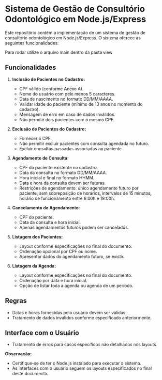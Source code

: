 # Sistema de Gestão de Consultório Odontológico em Node.js/Express

Este repositório contém a implementação de um sistema de gestão de consultório odontológico em Node.js/Express. O sistema oferece as seguintes funcionalidades:

Para rodar utilize o arquivo main dentro da pasta view

## Funcionalidades

1. **Inclusão de Pacientes no Cadastro:**
   - CPF válido (conforme Anexo A).
   - Nome do usuário com pelo menos 5 caracteres.
   - Data de nascimento no formato DD/MM/AAAA.
   - Validar idade do paciente (mínimo de 13 anos no momento do cadastro).
   - Mensagem de erro em caso de dados inválidos.
   - Não permitir dois pacientes com o mesmo CPF.

2. **Exclusão de Pacientes do Cadastro:**
   - Fornecer o CPF.
   - Não permitir excluir pacientes com consulta agendada no futuro.
   - Excluir consultas passadas associadas ao paciente.

3. **Agendamento de Consulta:**
   - CPF do paciente existente no cadastro.
   - Data da consulta no formato DD/MM/AAAA.
   - Hora inicial e final no formato HHMM.
   - Data e hora da consulta devem ser futuras.
   - Restrições de agendamento: único agendamento futuro por paciente, sem sobreposição de horários, intervalos de 15 minutos, horário de funcionamento entre 8:00h e 19:00h.

4. **Cancelamento de Agendamento:**
   - CPF do paciente.
   - Data da consulta e hora inicial.
   - Apenas agendamentos futuros podem ser cancelados.

5. **Listagem dos Pacientes:**
   - Layout conforme especificações no final do documento.
   - Ordenação opcional por CPF ou nome.
   - Apresentar dados do agendamento futuro, se existir.

6. **Listagem da Agenda:**
   - Layout conforme especificações no final do documento.
   - Ordenação por data e hora inicial.
   - Opção de listar toda a agenda ou agenda de um período.

## Regras
- Datas e horas fornecidas pelo usuário devem ser válidas.
- Tratamento de dados inválidos conforme especificado anteriormente.

## Interface com o Usuário
- Tratamento de erros para casos específicos não detalhados nos layouts.

**Observação:**
- Certifique-se de ter o Node.js instalado para executar o sistema.
- As interfaces com o usuário seguem os layouts especificados no final deste documento.

